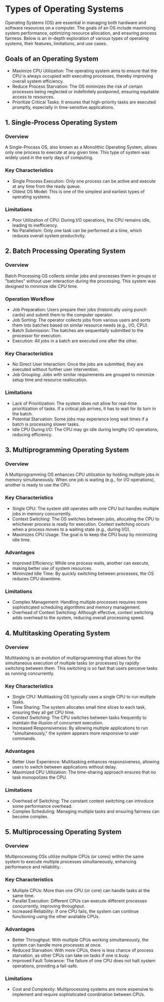 # Types of Operating Systems

Operating Systems (OS) are essential in managing both hardware and software resources on a computer. The goals of an OS include maximizing system performance, optimizing resource allocation, and ensuring process fairness. Below is an in-depth exploration of various types of operating systems, their features, limitations, and use cases.

## Goals of an Operating System

- Maximize CPU Utilization: The operating system aims to ensure that the CPU is always occupied with executing processes, thereby improving overall system efficiency.
- Reduce Process Starvation: The OS minimizes the risk of certain processes being neglected or indefinitely postponed, ensuring equitable access to resources.
- Prioritize Critical Tasks: It ensures that high-priority tasks are executed promptly, especially in time-sensitive applications.

 ## 1. Single-Process Operating System

### Overview
A Single-Process OS, also known as a Monolithic Operating System, allows only one process to execute at any given time. This type of system was widely used in the early days of computing.

### Key Characteristics
- Single Process Execution: Only one process can be active and execute at any time from the ready queue.
- Oldest OS Model: This is one of the simplest and earliest types of operating systems.
  
### Limitations
- Poor Utilization of CPU: During I/O operations, the CPU remains idle, leading to inefficiency.
- No Parallelism: Only one task can be performed at a time, which reduces overall system productivity.

## 2. Batch Processing Operating System

### Overview
Batch Processing OS collects similar jobs and processes them in groups or "batches" without user interaction during the processing. This system was designed to minimize idle CPU time.

### Operation Workflow
- Job Preparation: Users prepare their jobs (historically using punch cards) and submit them to the computer operator.
- Job Sorting: The operator collects jobs from various users and sorts them into batches based on similar resource needs (e.g., I/O, CPU).
- Batch Submission: The batches are sequentially submitted to the processor for execution.
- Execution: All jobs in a batch are executed one after the other.
  
### Key Characteristics
- No Direct User Interaction: Once the jobs are submitted, they are executed without further user intervention.
- Job Grouping: Jobs with similar requirements are grouped to minimize setup time and resource reallocation.
  
### Limitations
- Lack of Prioritization: The system does not allow for real-time prioritization of tasks. If a critical job arrives, it has to wait for its turn in the batch.
- Potential Starvation: Some jobs may experience long wait times if a batch is processing slower tasks.
- Idle CPU During I/O: The CPU may go idle during lengthy I/O operations, reducing efficiency.

## 3. Multiprogramming Operating System

### Overview
A Multiprogramming OS enhances CPU utilization by holding multiple jobs in memory simultaneously. When one job is waiting (e.g., for I/O operations), another is ready to use the CPU.

### Key Characteristics
- Single CPU: The system still operates with one CPU but handles multiple jobs in memory concurrently.
- Context Switching: The OS switches between jobs, allocating the CPU to whichever process is ready for execution. Context switching occurs when a process moves to a waiting state (e.g., during I/O).
- Maximizes CPU Usage: The goal is to keep the CPU busy by minimizing idle time.
  
### Advantages
- Improved Efficiency: While one process waits, another can execute, making better use of system resources.
- Minimized Idle Time: By quickly switching between processes, the OS reduces CPU downtime.
  
### Limitations
- Complex Management: Handling multiple processes requires more sophisticated scheduling algorithms and memory management.
- Overhead of Context Switching: Although effective, context switching adds overhead to the system, reducing overall processing speed.

## 4. Multitasking Operating System

### Overview
Multitasking is an evolution of multiprogramming that allows for the simultaneous execution of multiple tasks (or processes) by rapidly switching between them. This switching is so fast that users perceive tasks as running concurrently.

### Key Characteristics
- Single CPU: Multitasking OS typically uses a single CPU to run multiple tasks.
- Time Sharing: The system allocates small time slices to each task, ensuring they all get CPU time.
- Context Switching: The CPU switches between tasks frequently to maintain the illusion of concurrent execution.
- Increased Responsiveness: By allowing multiple applications to run "simultaneously," the system appears more responsive to user commands.
  
### Advantages
- Better User Experience: Multitasking enhances responsiveness, allowing users to switch between applications without delay.
- Maximized CPU Utilization: The time-sharing approach ensures that no task monopolizes the CPU.
  
### Limitations
- Overhead of Switching: The constant context switching can introduce some performance overhead.
- Complex Scheduling: Managing multiple tasks and ensuring fairness can become complex.

## 5. Multiprocessing Operating System

### Overview
Multiprocessing OSs utilize multiple CPUs (or cores) within the same system to execute multiple processes simultaneously, enhancing performance and reliability.

### Key Characteristics
- Multiple CPUs: More than one CPU (or core) can handle tasks at the same time.
- Parallel Execution: Different CPUs can execute different processes concurrently, improving throughput.
- Increased Reliability: If one CPU fails, the system can continue functioning using the other available CPUs.
  
### Advantages
- Better Throughput: With multiple CPUs working simultaneously, the system can handle more processes at once.
- Reduced Starvation: With more CPUs, there is less chance of process starvation, as other CPUs can take on tasks if one is busy.
- Improved Fault Tolerance: The failure of one CPU does not halt system operations, providing a fail-safe.
  
### Limitations
- Cost and Complexity: Multiprocessing systems are more expensive to implement and require sophisticated coordination between CPUs.
